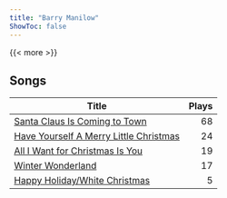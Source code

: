 ```yaml
---
title: "Barry Manilow"
ShowToc: false
---
```


{{< more >}}

## Songs
Title | Plays 
----- | -----: 
[Santa Claus Is Coming to Town](/songs/santa-claus-is-coming-to-town) | 68
[Have Yourself A Merry Little Christmas](/songs/have-yourself-a-merry-little-christmas) | 24
[All I Want for Christmas Is You](/songs/all-i-want-for-christmas-is-you) | 19
[Winter Wonderland](/songs/winter-wonderland) | 17
[Happy Holiday/White Christmas](/songs/happy-holidaywhite-christmas) | 5

